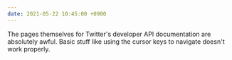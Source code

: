 ```yaml
---
date: 2021-05-22 10:45:00 +0900
---
```


The pages themselves for Twitter's developer API documentation are absolutely awful. Basic stuff like using the cursor keys to navigate doesn't work properly.
